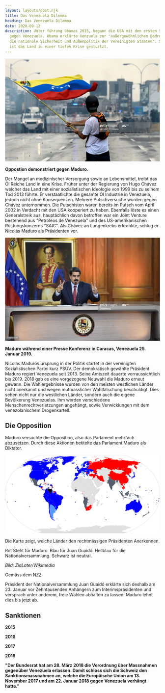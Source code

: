 ```yaml
---
layout: layouts/post.njk
title: Das Venezuela Dilemma
heading: Das Venezuela Dilemma
date: 2020-09-12
description: Unter führung Obamas 2015, begann die USA mit den ersten Sanktionen
  gegen Venezuela. Obama erklärte Venzuela zur "außergewöhnlichen Bedrohung für
  die nationale Sicherheit und Außenpolitik der Vereinigten Staaten". Seit dem
  ist das Land in einer tiefen Krise gestürtzt.
---
```

![](/img/gettyimages-680491272-2048x2048.jpg)

**Oppostion demonstriert gegen Maduro.**

Der Mangel an medizinischer Versorgung sowie an Lebensmittel, treibt das Öl Reiche Land in eine Krise. Früher unter der Regierung von Hugo Chávez welcher das Land mit einer sozialistischen Ideologie von 1999 bis zu seinem Tod 2013 führte. Er verstaatlichte die gesamte Öl Industrie in Venezuela, jedoch nicht ohne Konsequenzen. Mehrere Putschversuche wurden gegen Chávez unternommen. Die Putschisten waren bereits im Putsch vom April 2002 in Verdacht mit den USA kooperiert zu haben. Ebenfalls löste es einen Generalstreik aus, hauptächlich davon betroffen war ein Joint Venture bestehend aus "Petróleos de Venezuela" und des US-amerikanischen Rüstungskonzerns "SAIC". Als Chávez an Lungenkrebs erkrankte, schlug er Nicolás Maduro als Präsidenten vor.



![Maduro](/img/gettyimages-1088561028-2048x2048.jpg "Maduro")

 **Maduro während einer Presse Konferenz in Caracas, Venezuela 25. Januar 2019.**



Nicolás Maduros ursprung in der Politik startet in der vereinigten Sozialistischen Partei kurz PSUV. Der demokratisch gewählte Präsident Maduro regiert Venezuela seit 2013. Seine Amtszeit dauerte vorraussichtlich bis 2019. 2018 gab es eine vorgezogene Neuwahl die Maduro erneut gewann. Die Wahlergebnisse wurden von den meisten westlichen Länder nicht anerkannt und wegen mutmasslicher Wahlfälschung beschuldigt. Dies sehen nicht nur die westlichen Länder, sondern auch die eigene Bevölkerung Venezuelas. Ihm werden verschiedene Menschenrechtverletzungen angehängt, sowie Verwicklungen mit dem venezolanischem Drogenkartell.

## Die Opposition

Maduro versuchte die Opposition, also das Parlament mehrfach abzusetzen. Durch diese Aktionen betitelte das Parlament Maduro als Diktator.



![Political Map](/img/1920px-venezuela_president_recognition_map.svg.png "Political Map")

Die Karte zeigt, welche Länder den rechtmässigen Präsidenten Anerkennen. 

Rot Steht für Maduro. Blau für Juan Guaidó. Hellblau für die Nationalversammlung. Schwarz ist neutral.

*Bild: ZiaLater/Wikimedia* 

Gemäss dem NZZ 

Präsident der Nationalversammlung Juan Guaidó erklärte sich deshalb am 23. Januar vor Zehntausenden Anhängern zum Interimspräsidenten und versprach unter anderem, freie Wahlen abhalten zu lassen. Maduro lehnt dies bis jetzt ab.

## Sanktionen

**2015**

**2016**

**2017**

**2018**

**"Der Bundesrat hat am 28. März 2018 die Verordnung über Massnahmen gegenüber Venezuela erlassen. Damit schloss sich die Schweiz den Sanktionsmassnahmen an, welche die Europäische Union am 13. November 2017 und am 22. Januar 2018 gegen Venezuela verhängt hatte."**